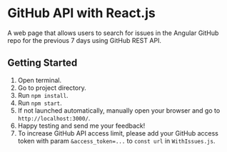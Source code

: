 # GitHub API with React.js

A web page that allows users to search for issues in the Angular GitHub repo for the previous 7 days using GitHub REST API.

## Getting Started

1. Open terminal.
2. Go to project directory.
3. Run `npm install`.
4. Run `npm start`.
5. If not launched automatically, manually open your browser and go to `http://localhost:3000/`.
6. Happy testing and send me your feedback!
7. To increase GitHub API access limit, please add your GitHub access token with param `&access_token=...` to `const url` in `WithIssues.js`.
